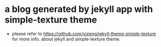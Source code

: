 # a blog generated by jekyll app with simple-texture theme

* please refer to <https://github.com/yizeng/jekyll-theme-simple-texture> for more info. about jekyll and simple-texture theme.

